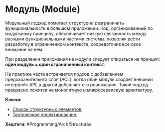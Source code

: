 
# Модуль (Module)

Модульный подход помогает структурно разграничить функциональность в большом приложении. Код, организованный по модульному принципу, обеспечивает низкую связанность между разными функциональными частями системы, позволяя вести разработку в ограниченном контексте, сосредоточив все свое внимание на нем.

При разделении приложения на модули следует опираться на принцип: **один модуль = один ограниченный контекст**.

На практике часта встречается подход с добавлением предохранительнго слоя (ACL), когда один модуль создает внешний интерфейс API, а другой добавляет его реализацию. Такой подхлд прекрасно ложится на монолитную и микросервисную архитектуру.

**Ключи:**
- [Список структурных элементов](Structural-element);
- [Тактическое проектирование](DDD-tactical-design);

**Хештеги:** #Programming/Arch/Structures